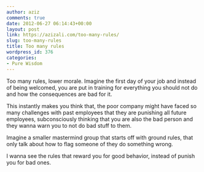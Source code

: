 ```yaml
---
author: aziz
comments: true
date: 2012-06-27 06:14:43+00:00
layout: post
link: https://azizali.com/too-many-rules/
slug: too-many-rules
title: Too many rules
wordpress_id: 376
categories:
- Pure Wisdom
---
```


Too many rules, lower morale. Imagine the first day of your job and instead of being welcomed, you are put in training for everything you should not do and how the consequences are bad for it.

This instantly makes you think that, the poor company might have faced so many challenges with past employees that they are punishing all future employees, subconsciously thinking that you are also the bad person and they wanna warn you to not do bad stuff to them.

Imagine a smaller mastermind group that starts off with ground rules, that only talk about how to flag someone of they do something wrong. 

I wanna see the rules that reward you for good behavior, instead of punish you for bad ones.
